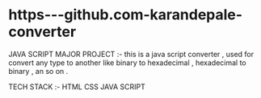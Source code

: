 # https---github.com-karandepale-converter
JAVA SCRIPT MAJOR PROJECT :-
this is a java script converter , used for convert any type to another like binary to hexadecimal , hexadecimal to binary , 
an so on .

TECH  STACK :-  HTML
                CSS
                JAVA SCRIPT
